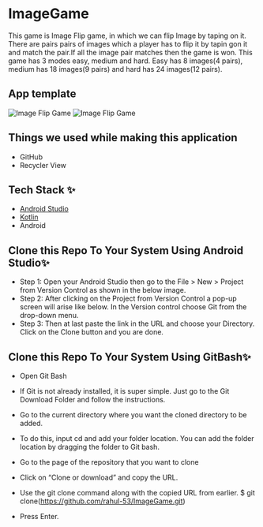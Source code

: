 # ImageGame
This game is Image Flip game, in which we can flip Image by taping on it. There are pairs pairs of images which a player has to flip it by tapin gon it and match the pair.If all the image pair matches then the game is won. This game has 3 modes easy, medium and hard.
Easy has 8 images(4 pairs), medium has 18 images(9 pairs) and hard has 24 images(12 pairs).

## App template
![Image Flip Game](https://user-images.githubusercontent.com/86509973/152642098-7daa2090-3ce8-41c3-b45d-30228ccc1f4d.jpeg)
![Image Flip Game](https://user-images.githubusercontent.com/86509973/152642189-a39228f8-10a0-4684-9c83-06222d598da3.jpeg)

## Things we used while making this application

- GitHub
- Recycler View

## Tech Stack ✨
* [Android Studio](https://developer.android.com/studio)
* [Kotlin](https://kotlinlang.org/)
* Android

## Clone this Repo To Your System Using Android Studio✨
* Step 1: Open your Android Studio then go to the File > New > Project from Version Control as shown in the below image. 
* Step 2: After clicking on the Project from Version Control a pop-up screen will arise like below. In the Version control choose Git from the drop-down menu. 
* Step 3: Then at last paste the link in the URL and choose your Directory. Click on the Clone button and you are done.
## Clone this Repo To Your System Using GitBash✨
* Open Git Bash
* If Git is not already installed, it is super simple. Just go to the Git Download Folder and follow the instructions.

* Go to the current directory where you want the cloned directory to be added.
* To do this, input cd and add your folder location. You can add the folder location by dragging the folder to Git bash.
* Go to the page of the repository that you want to clone
* Click on “Clone or download” and copy the URL.

* Use the git clone command along with the copied URL from earlier.
$ git clone(https://github.com/rahul-53/ImageGame.git)
* Press Enter.
